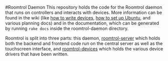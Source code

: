 #Roomtrol Daemon
This repository holds the code for the Roomtrol daemon that runs on controllers and interacts with devices. More information can be found in the wiki (like [how to write devices](https://github.com/mwylde/roomtrol-daemon/wiki/Device), [how to set up Ubuntu](https://github.com/mwylde/roomtrol-daemon/wiki/Installing-and-customizing-Ubuntu), and various planning docs) and in the documentation, which can be generated by running `rake docs` inside the roomtrol-daemon directory.

Roomtrol is split into three parts: this daemon, [roomtrol-server](https://github.com/mwylde/roomtrol-server) which holds both the backend and frontend code run on the central server as well as the touchscreen interface, and [roomtrol-devices](https://github.com/mwylde/roomtrol-devices) which holds the various device drivers that have been written.
